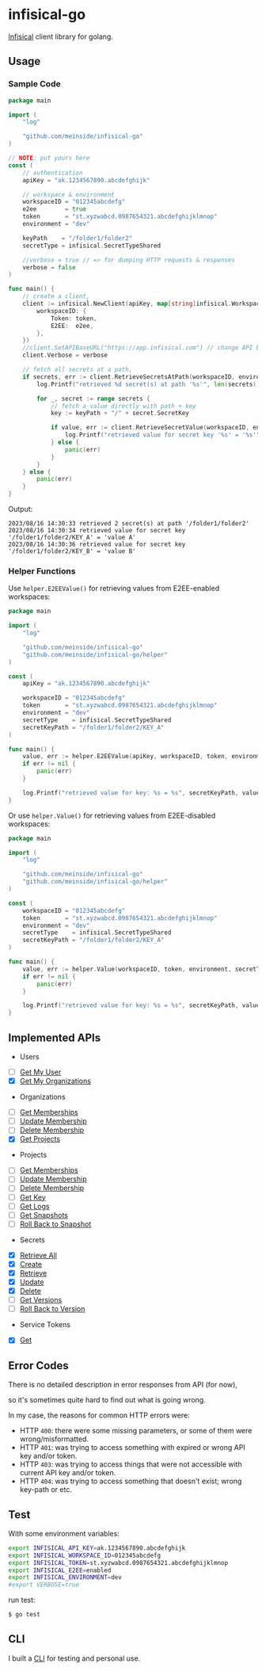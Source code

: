# infisical-go

[Infisical](https://infisical.com/) client library for golang.

## Usage

### Sample Code

```go
package main

import (
	"log"

	"github.com/meinside/infisical-go"
)

// NOTE: put yours here
const (
	// authentication
	apiKey = "ak.1234567890.abcdefghijk"

	// workspace & environment
	workspaceID = "012345abcdefg"
	e2ee        = true
	token       = "st.xyzwabcd.0987654321.abcdefghijklmnop"
	environment = "dev"

	keyPath    = "/folder1/folder2"
	secretType = infisical.SecretTypeShared

	//verbose = true // => for dumping HTTP requests & responses
	verbose = false
)

func main() {
	// create a client,
	client := infisical.NewClient(apiKey, map[string]infisical.WorkspaceToken{
		workspaceID: {
			Token: token,
			E2EE:  e2ee,
		},
	})
	//client.SetAPIBaseURL("https://app.infisical.com") // change API base URL (eg. for self-hosted infisical servers)
	client.Verbose = verbose

	// fetch all secrets at a path,
	if secrets, err := client.RetrieveSecretsAtPath(workspaceID, environment, keyPath); err == nil {
		log.Printf("retrieved %d secret(s) at path '%s'", len(secrets), keyPath)

		for _, secret := range secrets {
			// fetch a value directly with path + key
			key := keyPath + "/" + secret.SecretKey

			if value, err := client.RetrieveSecretValue(workspaceID, environment, secret.Type, key); err == nil {
				log.Printf("retrieved value for secret key '%s' = '%s'", key, value)
			} else {
				panic(err)
			}
		}
	} else {
		panic(err)
	}
}
```

Output:

```
2023/08/16 14:30:33 retrieved 2 secret(s) at path '/folder1/folder2'
2023/08/16 14:30:34 retrieved value for secret key '/folder1/folder2/KEY_A' = 'value A'
2023/08/16 14:30:36 retrieved value for secret key '/folder1/folder2/KEY_B' = 'value B'
```

### Helper Functions

Use `helper.E2EEValue()` for retrieving values from E2EE-enabled workspaces:

```go
package main

import (
	"log"

	"github.com/meinside/infisical-go"
	"github.com/meinside/infisical-go/helper"
)

const (
	apiKey = "ak.1234567890.abcdefghijk"

	workspaceID = "012345abcdefg"
	token       = "st.xyzwabcd.0987654321.abcdefghijklmnop"
	environment = "dev"
	secretType    = infisical.SecretTypeShared
	secretKeyPath = "/folder1/folder2/KEY_A"
)

func main() {
	value, err := helper.E2EEValue(apiKey, workspaceID, token, environment, secretType, secretKeyPath)
	if err != nil {
		panic(err)
	}

	log.Printf("retrieved value for key: %s = %s", secretKeyPath, value)
}
```

Or use `helper.Value()` for retrieving values from E2EE-disabled workspaces:

```go
package main

import (
	"log"

	"github.com/meinside/infisical-go"
	"github.com/meinside/infisical-go/helper"
)

const (
	workspaceID = "012345abcdefg"
	token       = "st.xyzwabcd.0987654321.abcdefghijklmnop"
	environment = "dev"
	secretType    = infisical.SecretTypeShared
	secretKeyPath = "/folder1/folder2/KEY_A"
)

func main() {
	value, err := helper.Value(workspaceID, token, environment, secretType, secretKeyPath)
	if err != nil {
		panic(err)
	}

	log.Printf("retrieved value for key: %s = %s", secretKeyPath, value)
}
```

## Implemented APIs

* Users
- [ ] [Get My User](https://infisical.com/docs/api-reference/endpoints/users/me)
- [X] [Get My Organizations](https://infisical.com/docs/api-reference/endpoints/users/my-organizations)

* Organizations
- [ ] [Get Memberships](https://infisical.com/docs/api-reference/endpoints/organizations/memberships)
- [ ] [Update Membership](https://infisical.com/docs/api-reference/endpoints/organizations/update-membership)
- [ ] [Delete Membership](https://infisical.com/docs/api-reference/endpoints/organizations/delete-membership)
- [X] [Get Projects](https://infisical.com/docs/api-reference/endpoints/organizations/workspaces)

* Projects
- [ ] [Get Memberships](https://infisical.com/docs/api-reference/endpoints/workspaces/memberships)
- [ ] [Update Membership](https://infisical.com/docs/api-reference/endpoints/workspaces/update-membership)
- [ ] [Delete Membership](https://infisical.com/docs/api-reference/endpoints/workspaces/delete-membership)
- [ ] [Get Key](https://infisical.com/docs/api-reference/endpoints/workspaces/workspace-key)
- [ ] [Get Logs](https://infisical.com/docs/api-reference/endpoints/workspaces/logs)
- [ ] [Get Snapshots](https://infisical.com/docs/api-reference/endpoints/workspaces/secret-snapshots)
- [ ] [Roll Back to Snapshot](https://infisical.com/docs/api-reference/endpoints/workspaces/rollback-snapshot)

* Secrets
- [X] [Retrieve All](https://infisical.com/docs/api-reference/endpoints/secrets/read)
- [X] [Create](https://infisical.com/docs/api-reference/endpoints/secrets/create)
- [X] [Retrieve](https://infisical.com/docs/api-reference/endpoints/secrets/read-one)
- [X] [Update](https://infisical.com/docs/api-reference/endpoints/secrets/update)
- [X] [Delete](https://infisical.com/docs/api-reference/endpoints/secrets/delete)
- [ ] [Get Versions](https://infisical.com/docs/api-reference/endpoints/secrets/versions)
- [ ] [Roll Back to Version](https://infisical.com/docs/api-reference/endpoints/secrets/rollback-version)

* Service Tokens
- [X] [Get](https://infisical.com/docs/api-reference/endpoints/service-tokens/get)

## Error Codes

There is no detailed description in error responses from API (for now),

so it's sometimes quite hard to find out what is going wrong.

In my case, the reasons for common HTTP errors were:

* HTTP `400`: there were some missing parameters, or some of them were wrong/misformatted.
* HTTP `401`: was trying to access something with expired or wrong API key and/or token.
* HTTP `403`: was trying to access things that were not accessible with current API key and/or token.
* HTTP `404`: was trying to access something that doesn't exist; wrong key-path or etc.

## Test

With some environment variables:

```bash
export INFISICAL_API_KEY=ak.1234567890.abcdefghijk
export INFISICAL_WORKSPACE_ID=012345abcdefg
export INFISICAL_TOKEN=st.xyzwabcd.0987654321.abcdefghijklmnop
export INFISICAL_E2EE=enabled
export INFISICAL_ENVIRONMENT=dev
#export VERBOSE=true
```

run test:

```bash
$ go test
```

## CLI

I built a [CLI](https://github.com/meinside/infisical-go/tree/master/cmd/infisicli) for testing and personal use.

